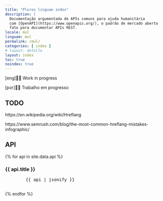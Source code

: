 ```yaml
---
title: "Plures linguae index"
description: |
  Documentação argumentada de APIs comuns para ajuda humanitária
  com [OpenAPI](https://www.openapis.org/), o padrão de mercado aberto de
  fato para documentar APIs REST.
locale: mul
linguam: mul
permalink: /mul/
categories: [ index ]
# layout: defallo
layout: index
toc: true
noindex: true
---
```


<div class="alert alert-danger" role="alert">
  <p lang="eng">[eng]👷🏽 Work in progress</p>
  <p lang="pt">[por]👷🏽 Trabalho em progresso</p>
</div>

<h2>TODO</h2>
<p>https://en.wikipedia.org/wiki/Hreflang</p>
<p>https://www.semrush.com/blog/the-most-common-hreflang-mistakes-infographic/</p>
<section>
  <h2>API</h2>
  {% for api in site.data.api %}
    <article>
      <h3>{{ api.title }}</h3>
      <pre>
        {{ api | jsonify }}
      </pre>
    </article>
  {% endfor %}
</section>
